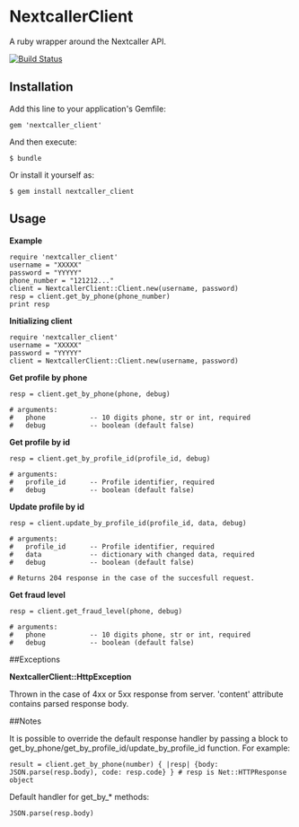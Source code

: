 # NextcallerClient

A ruby wrapper around the Nextcaller API.

[![Build Status](https://travis-ci.org/Nextcaller/nextcaller-ruby-api.svg?branch=master)](https://travis-ci.org/Nextcaller/nextcaller-ruby-api)

## Installation

Add this line to your application's Gemfile:

    gem 'nextcaller_client'


And then execute:

    $ bundle

Or install it yourself as:

    $ gem install nextcaller_client
    

## Usage

**Example**

    require 'nextcaller_client'
    username = "XXXXX"
    password = "YYYYY"
    phone_number = "121212..."
    client = NextcallerClient::Client.new(username, password)
    resp = client.get_by_phone(phone_number)
    print resp
    
**Initializing client**

    require 'nextcaller_client'
    username = "XXXXX"
    password = "YYYYY"
    client = NextcallerClient::Client.new(username, password)
    
**Get profile by phone**

    resp = client.get_by_phone(phone, debug)
    
    # arguments:
    #   phone           -- 10 digits phone, str or int, required
    #   debug           -- boolean (default false)

**Get profile by id**

    resp = client.get_by_profile_id(profile_id, debug)
    
    # arguments:
    #   profile_id      -- Profile identifier, required
    #   debug           -- boolean (default false)

**Update profile by id**
    
    resp = client.update_by_profile_id(profile_id, data, debug)
    
    # arguments:
    #   profile_id      -- Profile identifier, required
    #   data            -- dictionary with changed data, required
    #   debug           -- boolean (default false)
    
    # Returns 204 response in the case of the succesfull request.

**Get fraud level**

    resp = client.get_fraud_level(phone, debug)

    # arguments:
    #   phone           -- 10 digits phone, str or int, required
    #   debug           -- boolean (default false)


##Exceptions

**NextcallerClient::HttpException**

Thrown in the case of 4xx or 5xx response from server.
'content' attribute contains parsed response body.

    
##Notes

It is possible to override the default response handler 
by passing a block to get_by_phone/get_by_profile_id/update_by_profile_id function. 
For example:

    result = client.get_by_phone(number) { |resp| {body: JSON.parse(resp.body), code: resp.code} } # resp is Net::HTTPResponse object

Default handler for get_by_* methods:
    
    JSON.parse(resp.body)
